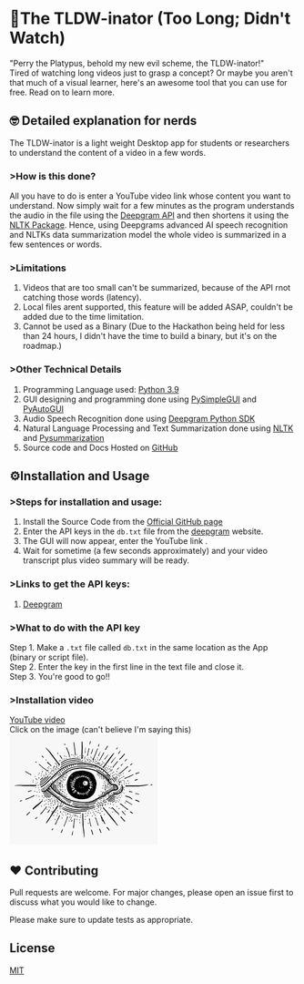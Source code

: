 # 🧪The TLDW-inator (Too Long; Didn't Watch)

"Perry the Platypus, behold my new evil scheme, the TLDW-inator!" \
Tired of watching long videos just to grasp a concept? Or maybe you aren't that much of a visual learner, here's an awesome tool that you can use for free. Read on to learn more.

## 🤓 Detailed explanation for nerds

The TLDW-inator is a light weight Desktop app for students or researchers to understand the content of a video in a few words. 

### >How is this done?
All you have to do is enter a YouTube video link whose content you want to understand. 
Now simply wait for a few minutes as the program understands the audio in the file using the [Deepgram API](https://deepgram.com/) and then shortens it using the [NLTK Package](https://www.nltk.org/). Hence, using Deepgrams advanced AI speech recognition and NLTKs data summarization model the whole video is summarized in a few sentences or words.

### >Limitations
1. Videos that are too small can't be summarized, because of the API rnot catching those words (latency).
2. Local files arent supported, this feature will be added ASAP, couldn't be added due to the time limitation.
3. Cannot be used as a Binary (Due to the Hackathon being held for less than 24 hours, I didn't have the time to build a binary, but it's on the roadmap.)

### >Other Technical Details
1. Programming Language used: [Python 3.9](https://www.python.org/)
2. GUI designing and programming done using [PySimpleGUI](https://pysimplegui.readthedocs.io/) and [PyAutoGUI](https://pyautogui.readthedocs.io/)
3. Audio Speech Recognition done using [Deepgram Python SDK](https://deepgram.com/)
4. Natural Language Processing and Text Summarization done using [NLTK](https://www.nltk.org/) and [Pysummarization](https://pypi.org/project/pysummarization/)
5. Source code and Docs Hosted on [GitHub](https://github.com/)


## ⚙️Installation and Usage
### >Steps for installation and usage:
1. Install the Source Code from the [Official GitHub page](https://github.com/therealcyber71/TL-DW-inator)
2. Enter the API keys in the `db.txt` file from the [deepgram](https://deepgram.com/) website.
3. The GUI will now appear, enter the YouTube link .
4. Wait for sometime (a few seconds approximately) and your video transcript plus video summary will be ready.

### >Links to get the API keys:
1. [Deepgram](https://console.deepgram.com/signup)

### >What to do with the API key
Step 1. Make a `.txt` file called `db.txt` in the same location as the App (binary or script file). \
Step 2. Enter the key in the first line in the text file and close it. \
Step 3. You're good to go!!

### >Installation video
[YouTube video](https://youtu.be/pA92zUpsCmM) \
Click on the image (can't believe I'm saying this) \
[![Watch the video](https://raw.githubusercontent.com/therealcyber71/TL-DW-inator/main/download%20(1).png)](https://youtu.be/pA92zUpsCmM)


## ❤️ Contributing
Pull requests are welcome. For major changes, please open an issue first to discuss what you would like to change.

Please make sure to update tests as appropriate.

## License
[MIT](https://choosealicense.com/licenses/mit/)
